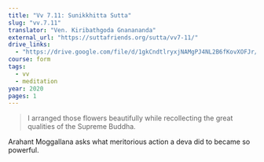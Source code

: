 ```yaml
---
title: "Vv 7.11: Sunikkhitta Sutta"
slug: "vv.7.11"
translator: "Ven. Kiribathgoda Gnanananda"
external_url: "https://suttafriends.org/sutta/vv7-11/"
drive_links:
  - "https://drive.google.com/file/d/1gkCndtlryxjNAMgPJ4NL2B6fKovXOFJr/view?usp=drivesdk"
course: form
tags:
  - vv
  - meditation
year: 2020
pages: 1
---
```


> I arranged those flowers beautifully while recollecting the great qualities of the Supreme Buddha.

Arahant Moggallana asks what meritorious action a deva did to became so powerful.

